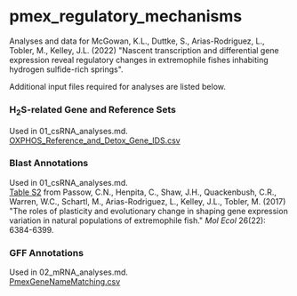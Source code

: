 # pmex_regulatory_mechanisms
Analyses and data for McGowan, K.L., Duttke, S., Arias-Rodriguez, L., Tobler, M., Kelley, J.L. (2022) "Nascent transcription and differential gene expression reveal regulatory changes in extremophile fishes inhabiting hydrogen sulfide-rich springs".

Additional input files required for analyses are listed below.

### H<sub>2</sub>S-related Gene and Reference Sets
Used in 01_csRNA_analyses.md.<br>
[OXPHOS_Reference_and_Detox_Gene_IDS.csv](OXPHOS_Reference_and_Detox_Gene_IDS.csv)

### Blast Annotations
Used in 01_csRNA_analyses.md.<br>
[Table S2](https://pubmed.ncbi.nlm.nih.gov/28926156/) from Passow, C.N., Henpita, C., Shaw, J.H., Quackenbush, C.R., Warren, W.C., Schartl, M., Arias-Rodriguez, L., Kelley, J.L., Tobler, M. (2017) "The roles of plasticity and evolutionary change in shaping gene expression variation in natural populations of extremophile fish." *Mol Ecol* 26(22): 6384-6399.

### GFF Annotations
Used in 02_mRNA_analyses.md.<br>
[PmexGeneNameMatching.csv](PmexGeneNameMatching.csv)
